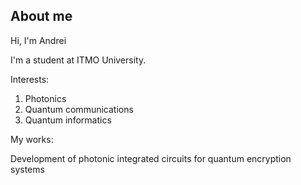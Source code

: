 ## About me

Hi, I'm Andrei 

I'm a student at ITMO University.

Interests:

1. Photonics
2. Quantum communications
3. Quantum informatics


My works:

Development of photonic integrated circuits 
for quantum encryption systems 



